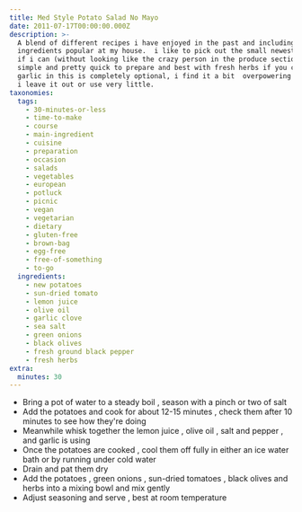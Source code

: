 ```yaml
---
title: Med Style Potato Salad No Mayo
date: 2011-07-17T00:00:00.000Z
description: >-
  A blend of different recipes i have enjoyed in the past and including
  ingredients popular at my house.  i like to pick out the small newest potatoes
  if i can (without looking like the crazy person in the produce section). 
  simple and pretty quick to prepare and best with fresh herbs if you can.  the
  garlic in this is completely optional, i find it a bit  overpowering myself so
  i leave it out or use very little.
taxonomies:
  tags:
    - 30-minutes-or-less
    - time-to-make
    - course
    - main-ingredient
    - cuisine
    - preparation
    - occasion
    - salads
    - vegetables
    - european
    - potluck
    - picnic
    - vegan
    - vegetarian
    - dietary
    - gluten-free
    - brown-bag
    - egg-free
    - free-of-something
    - to-go
  ingredients:
    - new potatoes
    - sun-dried tomato
    - lemon juice
    - olive oil
    - garlic clove
    - sea salt
    - green onions
    - black olives
    - fresh ground black pepper
    - fresh herbs
extra:
  minutes: 30
---
```

 - Bring a pot of water to a steady boil , season with a pinch or two of salt
 - Add the potatoes and cook for about 12-15 minutes , check them after 10 minutes to see how they're doing
 - Meanwhile whisk together the lemon juice , olive oil , salt and pepper , and garlic is using
 - Once the potatoes are cooked , cool them off fully in either an ice water bath or by running under cold water
 - Drain and pat them dry
 - Add the potatoes , green onions , sun-dried tomatoes , black olives and herbs into a mixing bowl and mix gently
 - Adjust seasoning and serve , best at room temperature
